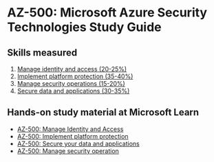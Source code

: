 # AZ-500: Microsoft Azure Security Technologies Study Guide
## Skills measured

1. [Manage identity and access (20-25%)](1-Manage%20identity%20and%20access%20(20-25%25).md)
2. [Implement platform protection (35-40%)](2-Implement%20platform%20protection%20(35-40%25).md)
3. [Manage security operations (15-20%)](3-Manage%20security%20operations%20(15-20%25).md)
4. [Secure data and applications (30-35%)](4-Secure%20data%20and%20applications%20(30-35%25).md)

## Hands-on study material at Microsoft Learn

- [AZ-500: Manage Identity and Access](https://docs.microsoft.com/en-us/learn/paths/manage-identity-access/)
- [AZ-500: Implement platform protection](https://docs.microsoft.com/en-us/learn/paths/implement-platform-protection/)
- [AZ-500: Secure your data and applications](https://docs.microsoft.com/en-us/learn/paths/secure-your-data-applications/)
- [AZ-500: Manage security operation](https://docs.microsoft.com/en-us/learn/paths/manage-security-operation/)
